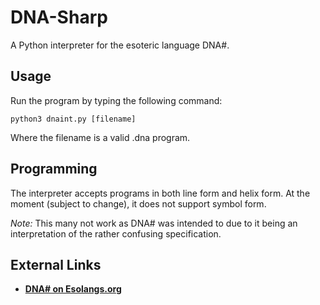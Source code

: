 # DNA-Sharp

A Python interpreter for the esoteric language DNA#.

## Usage

Run the program by typing the following command:

    python3 dnaint.py [filename]

Where the filename is a valid .dna program.

## Programming

The interpreter accepts programs in both line form and helix form. At the moment (subject to change), it does not support symbol form.

*Note:* This many not work as DNA# was intended to due to it being an interpretation of the rather confusing specification.

## External Links

 - [**DNA# on Esolangs.org**](https://esolangs.org/wiki/DNA-Sharp)
